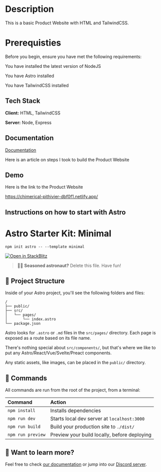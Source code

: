 # Description

This is a basic Product Website with HTML and TailwindCSS. 




# Prerequisties 

Before you begin, ensure you have met the following requirements:

You have installed the latest version of NodeJS

You have Astro installed

You have TailwindCSS installed 
## Tech Stack

**Client:** HTML, TailwindCSS

**Server:** Node, Express


## Documentation

[Documentation](https://dev.to/abeck617/building-a-landing-page-with-html-and-tailwindcss-44o2)

Here is an article on steps I took to build the Product Website
## Demo

Here is the link to the Product Website

https://chimerical-pithivier-dbf0f1.netlify.app/



## Instructions on how to start with Astro


# Astro Starter Kit: Minimal

```
npm init astro -- --template minimal
```

[![Open in StackBlitz](https://developer.stackblitz.com/img/open_in_stackblitz.svg)](https://stackblitz.com/github/withastro/astro/tree/latest/examples/minimal)

> 🧑‍🚀 **Seasoned astronaut?** Delete this file. Have fun!

## 🚀 Project Structure

Inside of your Astro project, you'll see the following folders and files:

```
/
├── public/
├── src/
│   └── pages/
│       └── index.astro
└── package.json
```

Astro looks for `.astro` or `.md` files in the `src/pages/` directory. Each page is exposed as a route based on its file name.

There's nothing special about `src/components/`, but that's where we like to put any Astro/React/Vue/Svelte/Preact components.

Any static assets, like images, can be placed in the `public/` directory.

## 🧞 Commands

All commands are run from the root of the project, from a terminal:

| Command           | Action                                       |
|:----------------  |:-------------------------------------------- |
| `npm install`     | Installs dependencies                        |
| `npm run dev`     | Starts local dev server at `localhost:3000`  |
| `npm run build`   | Build your production site to `./dist/`      |
| `npm run preview` | Preview your build locally, before deploying |

## 👀 Want to learn more?

Feel free to check [our documentation](https://github.com/withastro/astro) or jump into our [Discord server](https://astro.build/chat).
